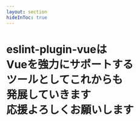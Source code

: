 ```yaml
---
layout: section
hideInToc: true
---
```


# <span class="gradient">eslint-plugin-vue<span class="gradient-off">は<br></span>Vueを強力にサポートする<span class="gradient-off"><br>ツールとしてこれからも</span><br>発展していきます<br><span class="gradient-off">応援よろしくお願いします</span></span>
